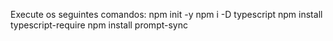 Execute os seguintes comandos:
 npm init -y
 npm i -D typescript
 npm install typescript-require
 npm install prompt-sync
 

